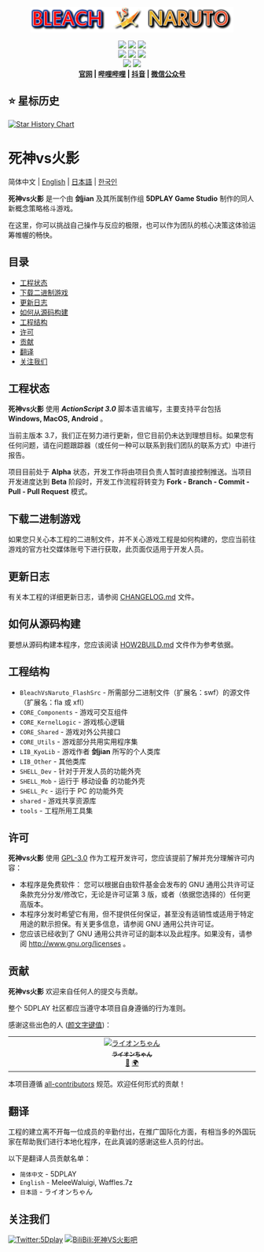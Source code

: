 <p align = "center">
<a href  = "https://bvn-sports.com/"><img src = "title.png" /></a>
</p>

<p align = "center">
<img src = "https://img.shields.io/github/stars/5DPLAY-Game-Studio/BleachVsNaruto" />
<img src = "https://img.shields.io/github/forks/5DPLAY-Game-Studio/BleachVsNaruto" />
<img src = "https://img.shields.io/github/followers/5DPLAY-Game-Studio" />
<br />
<img src = "https://img.shields.io/github/contributors/5DPLAY-Game-Studio/BleachVsNaruto" />
<img src = "https://img.shields.io/github/created-at/5DPLAY-Game-Studio/BleachVsNaruto" />
<img src = "https://img.shields.io/github/license/5DPLAY-Game-Studio/BleachVsNaruto" />
<br />
<img src = "https://img.shields.io/github/languages/top/5DPLAY-Game-Studio/BleachVsNaruto" />
<img src = "https://img.shields.io/github/v/tag/5DPLAY-Game-Studio/BleachVsNaruto" />
<br />
<strong>
<a href = "https://bvn-sports.com/">官网</a> |
<a href = "https://space.bilibili.com/1340107883">哔哩哔哩</a> |
<a href = "https://www.douyin.com/user/MS4wLjABAAAAJ2UeSAz7T6qx7XSSL70IgfuMsZZaxOIvPIL3Zdvmk8rSAoBfNfngGx7Zy2jFSnYj">抖音</a> |
<a href = "https://mp.weixin.qq.com/mp/profile_ext?action=home&__biz=Mzg4ODE1MjgyNw==">微信公众号</a>
</strong>
</p>

## ⭐ 星标历史 <!-- omit in toc -->

[![Star History Chart](https://api.star-history.com/svg?repos=5DPLAY-Game-Studio/BleachVsNaruto,5DPLAY-Game-Studio/BleachVsNaruto_FlashSrc&type=Date)](https://www.star-history.com/#5DPLAY-Game-Studio/BleachVsNaruto&5DPLAY-Game-Studio/BleachVsNaruto_FlashSrc&Date)

# 死神vs火影 <!-- omit in toc -->

简体中文 | [English](README_en.md) | [日本語](README_ja.md) | [한국인](README_ko.md)

**死神vs火影** 是一个由 **剑jian** 及其所属制作组 **5DPLAY Game Studio** 制作的同人新概念策略格斗游戏。

在这里，你可以挑战自己操作与反应的极限，也可以作为团队的核心决策这体验运筹帷幄的畅快。

## 目录 <!-- omit in toc -->

- [工程状态](#工程状态)
- [下载二进制游戏](#下载二进制游戏)
- [更新日志](#更新日志)
- [如何从源码构建](#如何从源码构建)
- [工程结构](#工程结构)
- [许可](#许可)
- [贡献](#贡献)
- [翻译](#翻译)
- [关注我们](#关注我们)

## 工程状态

**死神vs火影** 使用 ***ActionScript 3.0*** 脚本语言编写，主要支持平台包括 **Windows, MacOS, Android** 。

当前主版本 3.7，我们正在努力进行更新，但它目前仍未达到理想目标。如果您有任何问题，请在问题跟踪器（或任何一种可以联系到我们团队的联系方式）中进行报告。

项目目前处于 **Alpha** 状态，开发工作将由项目负责人暂时直接控制推送。当项目开发进度达到 **Beta** 阶段时，开发工作流程将转变为 **Fork - Branch - Commit - Pull - Pull Request** 模式。

## 下载二进制游戏

如果您只关心本工程的二进制文件，并不关心游戏工程是如何构建的，您应当前往游戏的官方社交媒体账号下进行获取，此页面仅适用于开发人员。

## 更新日志

有关本工程的详细更新日志，请参阅 [CHANGELOG.md](CHANGELOG.md) 文件。

## 如何从源码构建

要想从源码构建本程序，您应该阅读 [HOW2BUILD.md](HOW2BUILD.md) 文件作为参考依据。

## 工程结构

- `BleachVsNaruto_FlashSrc` - 所需部分二进制文件（扩展名：swf）的源文件（扩展名：fla 或 xfl）
- `CORE_Components` - 游戏可交互组件
- `CORE_KernelLogic` - 游戏核心逻辑
- `CORE_Shared` - 游戏对外公共接口
- `CORE_Utils` - 游戏部分共用实用程序集
- `LIB_KyoLib` - 游戏作者 **剑jian** 所写的个人类库
- `LIB_Other` - 其他类库
- `SHELL_Dev` - 针对于开发人员的功能外壳
- `SHELL_Mob` - 运行于 移动设备 的功能外壳
- `SHELL_Pc` - 运行于 PC 的功能外壳
- `shared` - 游戏共享资源库
- `tools` - 工程所用工具集

## 许可

**死神vs火影** 使用 [GPL-3.0] 作为工程开发许可，您应该提前了解并充分理解许可内容：

- 本程序是免费软件： 您可以根据自由软件基金会发布的 GNU 通用公共许可证条款充分分发/修改它，无论是许可证第 3 版，或者（依据您选择的）任何更高版本。
- 本程序分发时希望它有用，但不提供任何保证，甚至没有适销性或适用于特定用途的默示担保。有关更多信息，请参阅 GNU 通用公共许可证。
- 您应该已经收到了 GNU 通用公共许可证的副本以及此程序。如果没有，请参阅 <http://www.gnu.org/licenses> 。

## 贡献

**死神vs火影** 欢迎来自任何人的提交与贡献。

整个 5DPLAY 社区都应当遵守本项目自身遵循的行为准则。

感谢这些出色的人 ([颜文字键值](https://allcontributors.org/docs/en/emoji-key))：

<!-- ALL-CONTRIBUTORS-LIST:START - Do not remove or modify this section -->
<!-- prettier-ignore-start -->
<!-- markdownlint-disable -->
<table>
  <tbody>
    <tr>
      <td align="center" valign="top" width="14.28%"><a href="https://github.com/raionchanqwq"><img src="https://avatars.githubusercontent.com/u/214450127?v=4?s=100" width="100px;" alt="ライオンちゃん"/><br /><sub><b>ライオンちゃん</b></sub></a><br /><a href="https://github.com/5DPLAY-Game-Studio/BleachVsNaruto/commits?author=raionchanqwq" title="Documentation">📖</a> <a href="#translation-raionchanqwq" title="Translation">🌍</a></td>
    </tr>
  </tbody>
</table>

<!-- markdownlint-restore -->
<!-- prettier-ignore-end -->

<!-- ALL-CONTRIBUTORS-LIST:END -->

本项目遵循 [all-contributors](https://github.com/all-contributors/all-contributors) 规范。欢迎任何形式的贡献！

## 翻译

工程的建立离不开每一位成员的辛勤付出，在推广国际化方面，有相当多的外国玩家在帮助我们进行本地化程序，在此真诚的感谢这些人员的付出。

以下是翻译人员贡献名单：

- `简体中文` - 5DPLAY
- `English` - MeleeWaluigi, Waffles.7z
- `日本語` - ライオンちゃん

## 关注我们

[![Twitter:5Dplay](https://img.shields.io/twitter/follow/5Dplay)](https://x.com/5DPLAY) [![BiliBili:死神VS火影吧](https://badgen.net/badge/BiliBili/死神VS火影吧/)](https://space.bilibili.com/1340107883)

[GPL-3.0]: https://www.gnu.org/licenses/gpl-3.0.html
